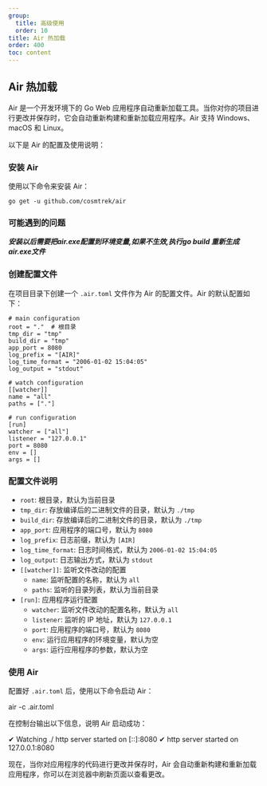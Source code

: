 ```yaml
---
group:
  title: 高级使用
  order: 10
title: Air 热加载
order: 400
toc: content
---
```

## Air 热加载

Air 是一个开发环境下的 Go Web 应用程序自动重新加载工具。当你对你的项目进行更改并保存时，它会自动重新构建和重新加载应用程序。Air 支持 Windows、macOS 和 Linux。

以下是 Air 的配置及使用说明：

### 安装 Air

使用以下命令来安装 Air：

```
go get -u github.com/cosmtrek/air
```

### 可能遇到的问题

***安装以后需要把air.exe配置到环境变量,如果不生效,执行go build 重新生成air.exe文件***

### 创建配置文件

在项目目录下创建一个 `.air.toml` 文件作为 Air 的配置文件。Air 的默认配置如下：

```
# main configuration
root = "."  # 根目录
tmp_dir = "tmp"
build_dir = "tmp"
app_port = 8080
log_prefix = "[AIR]"
log_time_format = "2006-01-02 15:04:05"
log_output = "stdout"

# watch configuration
[[watcher]]
name = "all"
paths = ["."]

# run configuration
[run]
watcher = ["all"]
listener = "127.0.0.1"
port = 8080
env = []
args = []
```

### 配置文件说明

* `root`: 根目录，默认为当前目录
* `tmp_dir`: 存放编译后的二进制文件的目录，默认为 `./tmp`
* `build_dir`: 存放编译后的二进制文件的目录，默认为 `./tmp`
* `app_port`: 应用程序的端口号，默认为 `8080`
* `log_prefix`: 日志前缀，默认为 `[AIR]`
* `log_time_format`: 日志时间格式，默认为 `2006-01-02 15:04:05`
* `log_output`: 日志输出方式，默认为 `stdout`
* `[[watcher]]`: 监听文件改动的配置
  * `name`: 监听配置的名称，默认为 `all`
  * `paths`: 监听的目录列表，默认为当前目录
* `[run]`: 应用程序运行配置
  * `watcher`: 监听文件改动的配置名称，默认为 `all`
  * `listener`: 监听的 IP 地址，默认为 `127.0.0.1`
  * `port`: 应用程序的端口号，默认为 `8080`
  * `env`: 运行应用程序的环境变量，默认为空
  * `args`: 运行应用程序的参数，默认为空

### 使用 Air

配置好 `.air.toml` 后，使用以下命令启动 Air：

air -c .air.toml

在控制台输出以下信息，说明 Air 启动成功：

✔ Watching ./ http server started on [::]:8080
✔ http server started on 127.0.0.1:8080

现在，当你对应用程序的代码进行更改并保存时，Air 会自动重新构建和重新加载应用程序，你可以在浏览器中刷新页面以查看更改。
